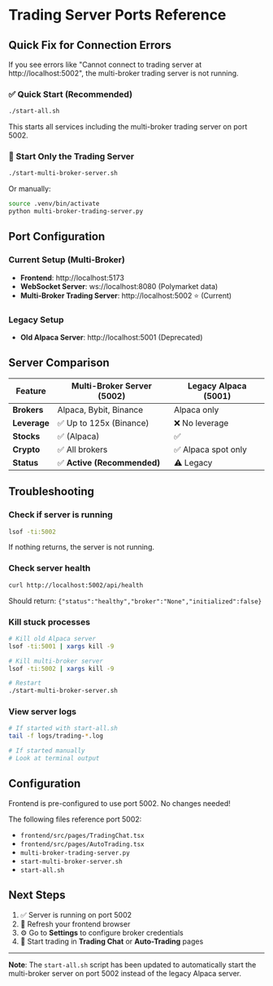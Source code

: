 # Trading Server Ports Reference

## Quick Fix for Connection Errors

If you see errors like "Cannot connect to trading server at http://localhost:5002", the multi-broker trading server is not running.

### ✅ Quick Start (Recommended)

```bash
./start-all.sh
```

This starts all services including the multi-broker trading server on port 5002.

### 🚀 Start Only the Trading Server

```bash
./start-multi-broker-server.sh
```

Or manually:

```bash
source .venv/bin/activate
python multi-broker-trading-server.py
```

## Port Configuration

### Current Setup (Multi-Broker)
- **Frontend**: http://localhost:5173
- **WebSocket Server**: ws://localhost:8080 (Polymarket data)
- **Multi-Broker Trading Server**: http://localhost:5002 ⭐ (Current)

### Legacy Setup
- **Old Alpaca Server**: http://localhost:5001 (Deprecated)

## Server Comparison

| Feature | Multi-Broker Server (5002) | Legacy Alpaca (5001) |
|---------|---------------------------|---------------------|
| **Brokers** | Alpaca, Bybit, Binance | Alpaca only |
| **Leverage** | ✅ Up to 125x (Binance) | ❌ No leverage |
| **Stocks** | ✅ (Alpaca) | ✅ |
| **Crypto** | ✅ All brokers | ✅ Alpaca spot only |
| **Status** | ✅ **Active (Recommended)** | ⚠️ Legacy |

## Troubleshooting

### Check if server is running

```bash
lsof -ti:5002
```

If nothing returns, the server is not running.

### Check server health

```bash
curl http://localhost:5002/api/health
```

Should return: `{"status":"healthy","broker":"None","initialized":false}`

### Kill stuck processes

```bash
# Kill old Alpaca server
lsof -ti:5001 | xargs kill -9

# Kill multi-broker server
lsof -ti:5002 | xargs kill -9

# Restart
./start-multi-broker-server.sh
```

### View server logs

```bash
# If started with start-all.sh
tail -f logs/trading-*.log

# If started manually
# Look at terminal output
```

## Configuration

Frontend is pre-configured to use port 5002. No changes needed!

The following files reference port 5002:
- `frontend/src/pages/TradingChat.tsx`
- `frontend/src/pages/AutoTrading.tsx`
- `multi-broker-trading-server.py`
- `start-multi-broker-server.sh`
- `start-all.sh`

## Next Steps

1. ✅ Server is running on port 5002
2. 🔄 Refresh your frontend browser
3. ⚙️ Go to **Settings** to configure broker credentials
4. 💬 Start trading in **Trading Chat** or **Auto-Trading** pages

---

**Note**: The `start-all.sh` script has been updated to automatically start the multi-broker server on port 5002 instead of the legacy Alpaca server.

